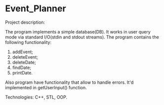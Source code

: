 # Event_Planner

Project description:

The program implements a simple database(DB). 
It works in user query mode via standard I/O(stdin and stdout streams). 
The program contains the following functionality:
 1) addEvent;
 2) deleteEvent;
 3)	deleteDate;
 4)	findDate;
 5)	printDate.

Also program have functionality that allow to handle errors. It'd implemented in getUserInput() function.

Technologies: C++, STL, OOP.